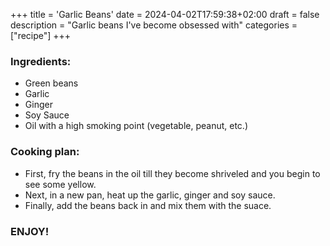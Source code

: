 +++
title = 'Garlic Beans'
date = 2024-04-02T17:59:38+02:00
draft = false
description = "Garlic beans I've become obsessed with"
categories = ["recipe"]
+++

### Ingredients:

* Green beans
* Garlic
* Ginger
* Soy Sauce
* Oil with a high smoking point (vegetable, peanut, etc.)

### Cooking plan: 

* First, fry the beans in the oil till they become shriveled and you begin to see some yellow. 
* Next, in a new pan, heat up the garlic, ginger and soy sauce.
* Finally, add the beans back in and mix them with the suace.

### ENJOY!